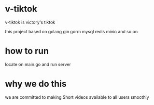 # v-tiktok

v-tiktok is victory's tiktok

this project based on golang gin gorm mysql redis minio and so on

# how to run

locate on main.go and run server

# why we do this

we are committed to making Short videos available to all users smoothly